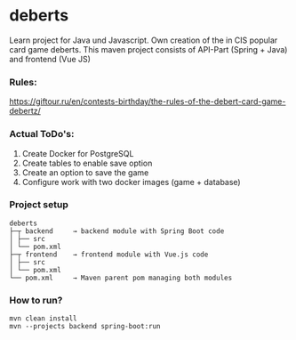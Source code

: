 # deberts

Learn project for Java und Javascript. Own creation of the in CIS popular card game deberts. This maven project consists
of API-Part (Spring + Java) and frontend (Vue JS)

### Rules:

https://giftour.ru/en/contests-birthday/the-rules-of-the-debert-card-game-debertz/

### Actual ToDo's:

1. Create Docker for PostgreSQL
2. Create tables to enable save option
3. Create an option to save the game
4. Configure work with two docker images (game + database)

### Project setup

```
deberts
├─┬ backend     → backend module with Spring Boot code
│ ├── src
│ └── pom.xml
├─┬ frontend    → frontend module with Vue.js code
│ ├── src
│ └── pom.xml
└── pom.xml     → Maven parent pom managing both modules
```

### How to run?

```
mvn clean install
mvn --projects backend spring-boot:run
```
